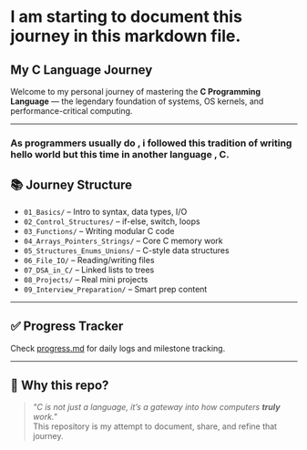 # I am starting to document this journey in this markdown file.
## My C Language Journey
Welcome to my personal journey of mastering the **C Programming Language** — the legendary foundation of systems, OS kernels, and performance-critical computing.

---
### As programmers usually do , i followed this tradition of writing hello world but this time in another language , C.  
## 📚 Journey Structure

- `01_Basics/` – Intro to syntax, data types, I/O
- `02_Control_Structures/` – if-else, switch, loops
- `03_Functions/` – Writing modular C code
- `04_Arrays_Pointers_Strings/` – Core C memory work
- `05_Structures_Enums_Unions/` – C-style data structures
- `06_File_IO/` – Reading/writing files
- `07_DSA_in_C/` – Linked lists to trees
- `08_Projects/` – Real mini projects
- `09_Interview_Preparation/` – Smart prep content

---

## ✅ Progress Tracker

Check [progress.md](progress.md) for daily logs and milestone tracking.

---

## 🌱 Why this repo?

> _"C is not just a language, it’s a gateway into how computers **truly** work."_  
This repository is my attempt to document, share, and refine that journey.



